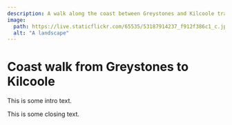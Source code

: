 ```yaml
---
description: A walk along the coast between Greystones and Kilcoole train stations
image:
  path: https://live.staticflickr.com/65535/53187914237_f912f386c1_c.jpg
  alt: "A landscape"
---
```

# Coast walk from Greystones to Kilcoole 

This is some intro text. 

This is some closing text.


